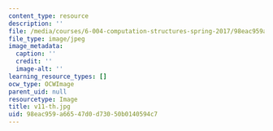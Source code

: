 ```yaml
---
content_type: resource
description: ''
file: /media/courses/6-004-computation-structures-spring-2017/98eac959a66547d0d73050b0140594c7_v11-th.jpg
file_type: image/jpeg
image_metadata:
  caption: ''
  credit: ''
  image-alt: ''
learning_resource_types: []
ocw_type: OCWImage
parent_uid: null
resourcetype: Image
title: v11-th.jpg
uid: 98eac959-a665-47d0-d730-50b0140594c7
---
```

